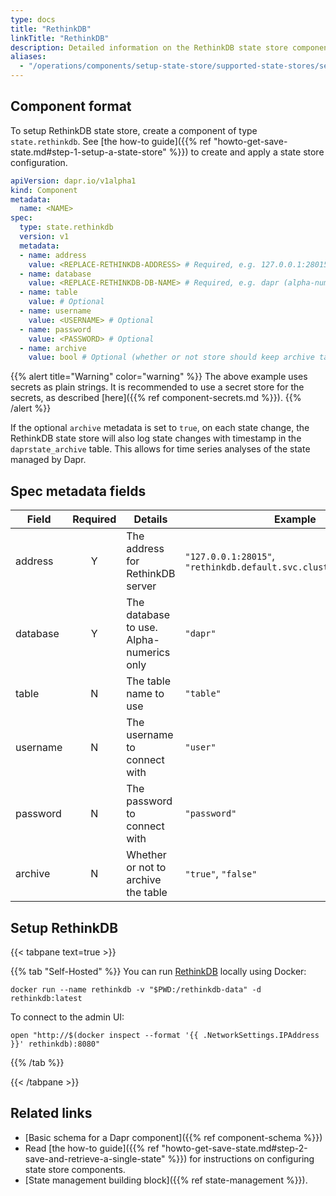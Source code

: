 ```yaml
---
type: docs
title: "RethinkDB"
linkTitle: "RethinkDB"
description: Detailed information on the RethinkDB state store component
aliases:
  - "/operations/components/setup-state-store/supported-state-stores/setup-rethinkdb/"
---
```


## Component format

To setup RethinkDB state store, create a component of type `state.rethinkdb`. See [the how-to guide]({{% ref "howto-get-save-state.md#step-1-setup-a-state-store" %}}) to create and apply a state store configuration.

```yaml
apiVersion: dapr.io/v1alpha1
kind: Component
metadata:
  name: <NAME>
spec:
  type: state.rethinkdb
  version: v1
  metadata:
  - name: address
    value: <REPLACE-RETHINKDB-ADDRESS> # Required, e.g. 127.0.0.1:28015 or rethinkdb.default.svc.cluster.local:28015).
  - name: database
    value: <REPLACE-RETHINKDB-DB-NAME> # Required, e.g. dapr (alpha-numerics only)
  - name: table
    value: # Optional
  - name: username
    value: <USERNAME> # Optional
  - name: password
    value: <PASSWORD> # Optional
  - name: archive
    value: bool # Optional (whether or not store should keep archive table of all the state changes)
```

{{% alert title="Warning" color="warning" %}}
The above example uses secrets as plain strings. It is recommended to use a secret store for the secrets, as described [here]({{% ref component-secrets.md %}}).
{{% /alert %}}

If the optional `archive` metadata is set to `true`, on each state change, the RethinkDB state store will also log state changes with timestamp in the `daprstate_archive` table. This allows for time series analyses of the state managed by Dapr.

## Spec metadata fields

| Field              | Required | Details | Example |
|--------------------|:--------:|---------|---------|
| address            | Y        | The address for RethinkDB server | `"127.0.0.1:28015"`, `"rethinkdb.default.svc.cluster.local:28015"`
| database           | Y        | The database to use. Alpha-numerics only | `"dapr"`
| table              | N        | The table name to use | `"table"`
| username           | N        | The username to connect with | `"user"`
| password           | N        | The password to connect with | `"password"`
| archive            | N        | Whether or not to archive the table | `"true"`, `"false"`

## Setup RethinkDB

{{< tabpane text=true >}}

{{% tab "Self-Hosted" %}}
You can run [RethinkDB](https://rethinkdb.com/) locally using Docker:

```
docker run --name rethinkdb -v "$PWD:/rethinkdb-data" -d rethinkdb:latest
```

To connect to the admin UI:

```shell
open "http://$(docker inspect --format '{{ .NetworkSettings.IPAddress }}' rethinkdb):8080"
```
{{% /tab %}}

{{< /tabpane >}}

## Related links
- [Basic schema for a Dapr component]({{% ref component-schema %}})
- Read [the how-to guide]({{% ref "howto-get-save-state.md#step-2-save-and-retrieve-a-single-state" %}}) for instructions on configuring state store components.
- [State management building block]({{% ref state-management %}}).
